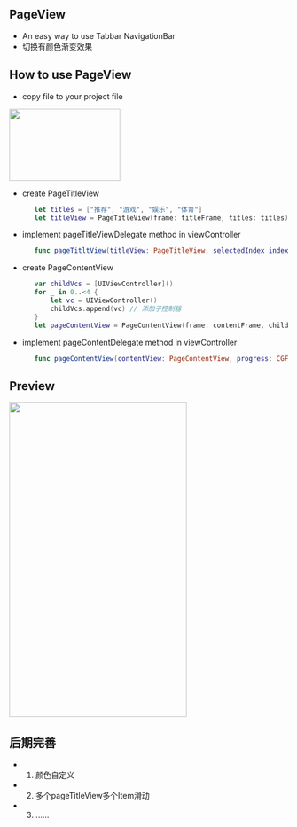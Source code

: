## PageView
  - An easy way to use Tabbar NavigationBar
  - 切换有颜色渐变效果
  
## How to use PageView

- copy file to your project file
  
<img src="https://github.com/coderLL/PageView/blob/master/step.png" width=200 height=130 />
  
- create PageTitleView

   ```swift
      let titles = ["推荐", "游戏", "娱乐", "体育"]
      let titleView = PageTitleView(frame: titleFrame, titles: titles)
   ```
- implement pageTitleViewDelegate method in viewController
  
    ```swift
       func pageTitltView(titleView: PageTitleView, selectedIndex index: Int)
    ```
- create PageContentView
  
    ```swift
       var childVcs = [UIViewController]()
       for _ in 0..<4 {
           let vc = UIViewController()
           childVcs.append(vc) // 添加子控制器
       }
       let pageContentView = PageContentView(frame: contentFrame, childVcs: childVcs, parentViewController: self)
    ```
- implement pageContentDelegate method in viewController
  
    ```swift
       func pageContentView(contentView: PageContentView, progress: CGFloat, sourceIndex: Int, targetIndex: Int)
    ```
  
## Preview
  <img src="https://github.com/coderLL/PageView/blob/master/Run.gif" width=320 height=568 />
  
## 后期完善
  - 1. 颜色自定义
  - 2. 多个pageTitleView多个Item滑动
  - 3. ......
